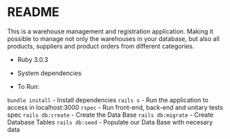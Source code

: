 # README

This is a warehouse management and registration application. Making it possible to manage not only the warehouses in your database, but also all products, suppliers and product orders from different categories.

* Ruby 3.0.3

* System dependencies

* To Run:

`bundle install` - Install dependencies
`rails s` - Run the application to access in localhost:3000
`rspec` - Run front-end, back-end and unitary tests spec
`rails db:create` - Create the Data Base
`rails db:migrate` - Create Database Tables
`rails db:seed` - Populate our Data Base with necesary data

